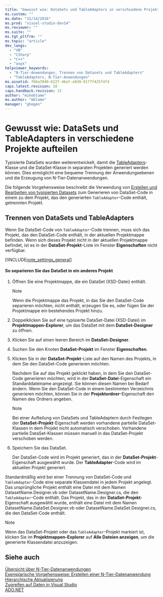 ```yaml
---
title: "Gewusst wie: DataSets und TableAdapters in verschiedene Projekte aufteilen | Microsoft Docs"
ms.custom: ""
ms.date: "12/14/2016"
ms.prod: "visual-studio-dev14"
ms.reviewer: ""
ms.suite: ""
ms.tgt_pltfrm: ""
ms.topic: "article"
dev_langs: 
  - "VB"
  - "CSharp"
  - "C++"
  - "aspx"
helpviewer_keywords: 
  - "N-Tier-Anwendungen, Trennen von Datasets und TableAdapters"
  - "TableAdapters, N-Tier-Anwendungen"
ms.assetid: f66a3940-6227-46af-a930-9177f425f4fd
caps.latest.revision: 18
caps.handback.revision: 15
author: "mikeblome"
ms.author: "mblome"
manager: "ghogen"
---
```

# Gewusst wie: DataSets und TableAdapters in verschiedene Projekte aufteilen
Typisierte DataSets wurden weiterentwickelt, damit die [TableAdapters](../Topic/TableAdapters.md)\-Klasse und die DataSet\-Klasse in separaten Projekten generiert werden können.  Dies ermöglicht eine bequeme Trennung der Anwendungsebenen und die Erzeugung von N\-Tier\-Datenanwendungen.  
  
 Die folgende Vorgehensweise beschreibt die Verwendung von [Erstellen und Bearbeiten von typisierten Datasets](../data-tools/creating-and-editing-typed-datasets.md) zum Generieren von DataSet\-Code in einem zu dem Projekt, das den generierten `TableAdapter`\-Code enthält, getrennten Projekt.  
  
## Trennen von DataSets und TableAdapters  
 Wenn Sie DataSet\-Code von `TableAdapter`\-Code trennen, muss sich das Projekt, das den DataSet\-Code enthält, in der aktuellen Projektmappe befinden.  Wenn sich dieses Projekt nicht in der aktuellen Projektmappe befindet, ist es in der **DataSet\-Projekt**–Liste im Fenster **Eigenschaften** nicht verfügbar.  
  
 [!INCLUDE[note_settings_general](../data-tools/includes/note_settings_general_md.md)]  
  
#### So separieren Sie das DataSet in ein anderes Projekt  
  
1.  Öffnen Sie eine Projektmappe, die ein DataSet \(XSD\-Datei\) enthält.  
  
    > [!NOTE]
    >  Wenn die Projektmappe das Projekt, in das Sie den DataSet\-Code separieren möchten, nicht enthält, erzeugen Sie es, oder fügen Sie der Projektmappe ein bestehendes Projekt hinzu.  
  
2.  Doppelklicken Sie auf eine typisierte DataSet\-Datei \(XSD\-Datei\) im **Projektmappen\-Explorer**, um das DataSet mit dem **DataSet\-Designer** zu öffnen.  
  
3.  Klicken Sie auf einen leeren Bereich im **DataSet\-Designer**.  
  
4.  Suchen Sie den Knoten **DataSet\-Projekt** im Fenster **Eigenschaften**.  
  
5.  Klicken Sie in der **DataSet\-Projekt**\-Liste auf den Namen des Projekts, in dem Sie den DataSet\-Code generieren möchten.  
  
     Nachdem Sie auf das Projekt geklickt haben, in dem Sie den DataSet\-Code generieren möchten, wird in der **DataSet\-Datei**\-Eigenschaft ein Standarddateiname angezeigt.  Sie können diesen Namen bei Bedarf ändern.  Wenn Sie den DataSet\-Code in einem bestimmten Verzeichnis generieren möchten, können Sie in der **Projektordner**–Eigenschaft den Namen des Ordners angeben.  
  
    > [!NOTE]
    >  Bei einer Aufteilung von DataSets und TableAdaptern durch Festlegen der **DataSet\-Projekt**\-Eigenschaft werden vorhandene partielle DataSet\-Klassen in dem Projekt nicht automatisch verschoben.  Vorhandene partielle DataSet\-Klassen müssen manuell in das DataSet\-Projekt verschoben werden.  
  
6.  Speichern Sie das DataSet.  
  
     Der DataSet\-Code wird im Projekt generiert, das in der **DataSet\-Projekt**\-Eigenschaft ausgewählt wurde. Der **TableAdapter**\-Code wird im aktuellen Projekt generiert.  
  
 Standardmäßig wird bei einer Trennung von DataSet\-Code und `TableAdapter`\-Code eine separate Klassendatei in jedem Projekt angelegt.  Das ursprüngliche Projekt enthält eine Datei mit dem Namen  DatasetName.Designer.vb oder DatasetName.Designer.cs, die den `TableAdapter`\-Code enthält.  Das Projekt, das in der **DataSet\-Projekt**\-Eigenschaft ausgewählt wurde, enthält eine Datei mit dem Namen DatasetName.DataSet.Designer.vb oder DatasetName.DataSet.Designer.cs, die den DataSet\-Code enthält.  
  
> [!NOTE]
>  Wenn das DataSet\-Projekt oder das `TableAdapter`\-Projekt markiert ist, klicken Sie im **Projektmappen\-Explorer** auf **Alle Dateien anzeigen**, um die generierte Klassendatei anzuzeigen.  
  
## Siehe auch  
 [Übersicht über N\-Tier\-Datenanwendungen](../data-tools/n-tier-data-applications-overview.md)   
 [Exemplarische Vorgehensweise: Erstellen einer N\-Tier\-Datenanwendung](../data-tools/walkthrough-creating-an-n-tier-data-application.md)   
 [Hierarchische Aktualisierung](../data-tools/hierarchical-update.md)   
 [Zugreifen auf Daten in Visual Studio](../data-tools/accessing-data-in-visual-studio.md)   
 [ADO.NET](../Topic/ADO.NET.md)